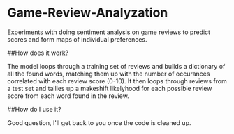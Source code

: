 Game-Review-Analyzation
=======================

Experiments with doing sentiment analysis on game reviews to predict scores and form maps of individual preferences.

##How does it work?

The model loops through a training set of reviews and builds a dictionary of all the found words, matching them up with the number of occurances correlated with each review score (0-10).  It then loops through reviews from a test set and tallies up a makeshift likelyhood for each possible review score from each word found in the review.

##How do I use it?

Good question, I'll get back to you once the code is cleaned up.
